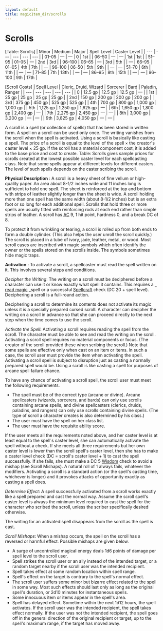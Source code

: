 ```yaml
---
layout: default
title: magicItem_dir/scrolls
---
```

# Scrolls

[Table: Scrolls]
| Minor | Medium | Major | Spell Level | Caster Level |
| --- | --- | --- | --- | --- |
| 01–05 | — | — | 0 | 1st |
| 06–50 | — | — | 1st | 1st |
| 51–95 | 01–05 | — | 2nd | 3rd |
| 96–100 | 06–65 | — | 3rd | 5th |
| — | 66–95 | 01–05 | 4th | 7th |
| — | 96–100 | 06–50 | 5th | 9th |
| — | — | 51–70 | 6th | 11th |
| — | — | 71–85 | 7th | 13th |
| — | — | 86–95 | 8th | 15th |
| — | — | 96–100 | 9th | 17th |

[Scroll Costs]
| Spell Level | Cleric, Druid, Wizard | Sorcerer | Bard | Paladin, Ranger |
| --- | --- | --- | --- | --- |
| 0 | 12.5 gp | 12.5 gp | 12.5 gp | — |
| 1st | 25 gp | 25 gp | 25 gp | 25 gp |
| 2nd | 150 gp | 200 gp | 200 gp | 200 gp |
| 3rd | 375 gp | 450 gp | 525 gp | 525 gp |
| 4th | 700 gp | 800 gp | 1,000 gp | 1,000 gp |
| 5th | 1,125 gp | 1,250 gp | 1,625 gp | — |
| 6th | 1,650 gp | 1,800 gp | 2,400 gp | — |
| 7th | 2,275 gp | 2,450 gp | — | — |
| 8th | 3,000 gp | 3,200 gp | — | — |
| 9th | 3,825 gp | 4,050 gp | — | — |

A scroll is a spell (or collection of spells) that has been stored in written form. A spell on a scroll can be used only once. The writing vanishes from the scroll when the spell is activated. Using a scroll is basically like casting a spell. The price of a scroll is equal to the level of the spell × the creator's caster level × 25 gp. If the scroll has a material component cost, it is added to the base price and cost to create. Table: Scrolls gives sample prices for scrolls created at the lowest possible caster level for each spellcasting class. Note that some spells appear at different levels for different casters. The level of such spells depends on the caster scribing the scroll.

**Physical Description** : A scroll is a heavy sheet of fine vellum or high-quality paper. An area about 8-1/2 inches wide and 11 inches long is sufficient to hold one spell. The sheet is reinforced at the top and bottom with strips of leather slightly longer than the sheet is wide. A scroll holding more than one spell has the same width (about 8-1/2 inches) but is an extra foot or so long for each additional spell. Scrolls that hold three or more spells are usually fitted with reinforcing rods at each end rather than simple strips of leather. A scroll has [AC](../combat#_armor-class) 9, 1 hit point, hardness 0, and a break DC of 8.

To protect it from wrinkling or tearing, a scroll is rolled up from both ends to form a double cylinder. (This also helps the user unroll the scroll quickly.) The scroll is placed in a tube of ivory, jade, leather, metal, or wood. Most scroll cases are inscribed with magic symbols which often identify the owner or the spells stored on the scrolls inside. The symbols sometimes hide magic traps.

**Activation** : To activate a scroll, a spellcaster must read the spell written on it. This involves several steps and conditions.

_Decipher the Writing_: The writing on a scroll must be deciphered before a character can use it or know exactly what spell it contains. This requires a _ [read magic](../spell_dir/readMagic#_read-magic) _spell or a successful [Spellcraft](../skill_dir/spellcraft#_spellcraft) check (DC 20 + spell level). Deciphering a scroll is a full-round action.

Deciphering a scroll to determine its contents does not activate its magic unless it is a specially prepared cursed scroll. A character can decipher the writing on a scroll in advance so that she can proceed directly to the next step when the time comes to use the scroll.

_Activate the Spell_: Activating a scroll requires reading the spell from the scroll. The character must be able to see and read the writing on the scroll. Activating a scroll spell requires no material components or focus. (The creator of the scroll provided these when scribing the scroll.) Note that some spells are effective only when cast on an item or items. In such a case, the scroll user must provide the item when activating the spell. Activating a scroll spell is subject to disruption just as casting a normally prepared spell would be. Using a scroll is like casting a spell for purposes of arcane spell failure chance.

To have any chance of activating a scroll spell, the scroll user must meet the following requirements.

- The spell must be of the correct type (arcane or divine). Arcane spellcasters (wizards, sorcerers, and bards) can only use scrolls containing arcane spells, and divine spellcasters (clerics, druids, paladins, and rangers) can only use scrolls containing divine spells. (The type of scroll a character creates is also determined by his class.)
- The user must have the spell on her class list.
- The user must have the requisite ability score.

If the user meets all the requirements noted above, and her caster level is at least equal to the spell's caster level, she can automatically activate the spell without a check. If she meets all three requirements but her own caster level is lower than the scroll spell's caster level, then she has to make a caster level check (DC = scroll's caster level + 1) to cast the spell successfully. If she fails, she must make a DC 5 [Wisdom](../gettingStarted#_wisdom) check to avoid a mishap (see Scroll Mishaps). A natural roll of 1 always fails, whatever the modifiers. Activating a scroll is a standard action (or the spell's casting time, whichever is longer) and it provokes attacks of opportunity exactly as casting a spell does.

_Determine Effect_: A spell successfully activated from a scroll works exactly like a spell prepared and cast the normal way. Assume the scroll spell's caster level is always the minimum level required to cast the spell for the character who scribed the scroll, unless the scriber specifically desired otherwise.

The writing for an activated spell disappears from the scroll as the spell is cast.

_Scroll Mishaps_: When a mishap occurs, the spell on the scroll has a reversed or harmful effect. Possible mishaps are given below.

- A surge of uncontrolled magical energy deals 1d6 points of damage per spell level to the scroll user.
- Spell strikes the scroll user or an ally instead of the intended target, or a random target nearby if the scroll user was the intended recipient.
- Spell takes effect at some random location within spell range.
- Spell's effect on the target is contrary to the spell's normal effect. 
- The scroll user suffers some minor but bizarre effect related to the spell in some way. Most such effects should last only as long as the original spell's duration, or 2d10 minutes for instantaneous spells.
- Some innocuous item or items appear in the spell's area.
- Spell has delayed effect. Sometime within the next 1d12 hours, the spell activates. If the scroll user was the intended recipient, the spell takes effect normally. If the user was not the intended recipient, the spell goes off in the general direction of the original recipient or target, up to the spell's maximum range, if the target has moved away.
